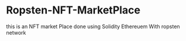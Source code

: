 # Ropsten-NFT-MarketPlace
this is an NFT market Place done using Solidity Ethereuem With ropsten network
